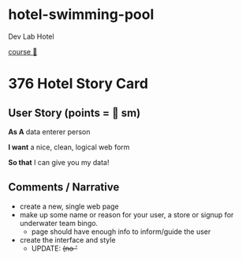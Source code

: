 # hotel-swimming-pool
Dev Lab Hotel 


[course :rocket:](https://gist.github.com/barrycumbie/de4aa0fcb0cad79a870305240d726cd0)

# 376  Hotel Story Card

## User Story (points = 👕 sm) 

**As A** data enterer person  

**I want** a nice, clean, logical web form

**So that** I can give you my data! 

## Comments / Narrative
- create a new, single web page
- make up some name or reason for your user, a store or signup for underwater team bingo. 
  - page should have enough info to inform/guide the user
- create the interface and style 
  - UPDATE: <del>(no '<script>' needed this time!...but do have a place for it...initialize jQuerry)</del>
  - will prob. need some JS &/or jQ esp to "pass data" betwixt 2 form elements   
- set up a good dir structure, naming, repo, and all that 
- use bootstrap5 classes first (before making your own style)
- include the gamut of '<input>' and data types: 
  - text entry: name, numbers (eg. ph#, credit, SSN), password (show it!?), email
  - date and time
  - check and option boxes 
  - buttons: - clear, submit
   - (Work Ahead? In India, we do this:  flow control ones (if I select this, I get this option) )
  - default input, help info, examples

## Resources
- getting data from an input w/just JS: https://codepen.io/barrycumbie/pen/LYeRvPe?editors=1010 
  
  
## Min. Acceptance Criteria
- [ ] 10/sumbit working link, links to repo & validity (all valid) 
- [ ] 5/super clean repo & dir (no partial credit) 
- [ ] 10/super clean code: id's, classes, naming, format "pretty", no extras
- [ ] 5/COMMENTS in CODE, author and talk to me
- [ ] 10/all required inputs*
- [ ] 5/page has info and context
- [ ] 5/fridge factor 
  

### *Required Inputs? 
Didn't I say this above? Who knows? 
- text, textarea, pwd, email, drowpdown, radio, checkbox, date/time, submit/clear buttons. 
- do I need *alllllll* of those? Well, get most of 'em in there please. 
